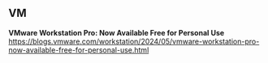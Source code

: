 ## VM

**VMware Workstation Pro: Now Available Free for Personal Use**  
https://blogs.vmware.com/workstation/2024/05/vmware-workstation-pro-now-available-free-for-personal-use.html
